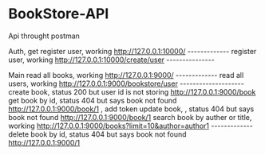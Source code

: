 # BookStore-API

Api throught postman

Auth,
get register user, working http://127.0.0.1:10000/  -------------
register user, working       http://127.0.0.1:10000/create/user ---------------

Main
read all books,                          working http://127.0.0.1:9000/    -------------
read all users,                           working http://127.0.0.1:9000/bookstore/user --------------------
create book,                             status 200 but user id is not storing http://127.0.0.1:9000/book
get book by id,                         status 404 but says book not found http://127.0.0.1:9000/book/1 , add token
update book, ,                          status 404 but says book not found  http://127.0.0.1:9000/book/1
search book by auther or title,  working http://127.0.0.1:9000/books?limit=10&author=author1 -------------
delete book by id,                     status 404 but says book not found  http://127.0.0.1:9000/1


